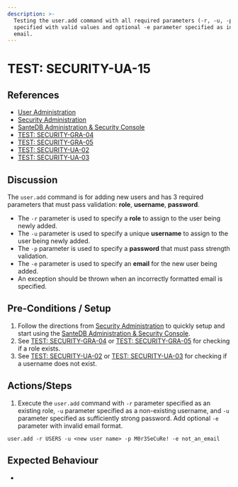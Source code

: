 ```yaml
---
description: >-
  Testing the user.add command with all required parameters (-r, -u, -p)
  specified with valid values and optional -e parameter specified as invalid
  email.
---
```


# TEST: SECURITY-UA-15

## References

* [User Administration](../../../../../operations/host-administration/santedb-icdr-admin-console/user-administration.md)
* [Security Administration](../../../../../operations/security-administration/#demo-environment) 
* [SanteDB Administration & Security Console](../../../../../operations/host-administration/santedb-icdr-admin-console/)
* [TEST: SECURITY-GRA-04](../group-role-administration/test-security-gra-04.md)
* [TEST: SECURITY-GRA-05](../group-role-administration/test-security-gra-05.md)
* [TEST: SECURITY-UA-02](test-security-ua-02.md)
* [TEST: SECURITY-UA-03](test-security-ua-03.md)

## Discussion

The `user.add` command is for adding new users and has 3 required parameters that must pass validation: **role**, **username**, **password**. 

* The `-r` parameter is used to specify a **role** to assign to the user being newly added. 
* The `-u` parameter is used to specify a unique **username** to assign to the user being newly added. 
* The `-p`  parameter is used to specify a **password** that must pass strength validation. 
* The `-e`  parameter is used to specify an **email** for the new user being added.
* An exception should be thrown when an incorrectly formatted email is specified.

## Pre-Conditions / Setup

1. Follow the directions from [Security Administration](../../../../../operations/security-administration/#demo-environment) to quickly setup and start using the [SanteDB Administration & Security Console](../../../../../operations/host-administration/santedb-icdr-admin-console/).
2. See [TEST: SECURITY-GRA-04](../group-role-administration/test-security-gra-04.md) or [TEST: SECURITY-GRA-05](../group-role-administration/test-security-gra-05.md) for checking if a role exists.
3. See [TEST: SECURITY-UA-02](test-security-ua-02.md) or [TEST: SECURITY-UA-03](test-security-ua-03.md) for checking if a username does not exist.

## Actions/Steps

1. Execute the `user.add` command with `-r` parameter specified as an existing role, `-u` parameter specified as a non-existing username, and `-u` parameter specified as sufficiently strong password. Add optional `-e` parameter with invalid email format.

```text
user.add -r USERS -u <new user name> -p M0r3SeCuRe! -e not_an_email
```

## Expected Behaviour

* 
